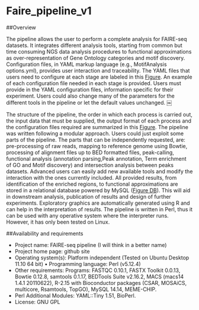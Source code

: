 Faire_pipeline_v1
=================

##Overview

The pipeline allows the user to perform a complete analysis for FAIRE-seq datasets. It integrates different analysis tools, starting from common but time consuming NGS data analysis procedures to functional approximations as over-representation of Gene Ontology categories and motif discovery.
Configuration files, in YAML markup language (e.g., MotifAnalysis options.yml), provides user interaction and traceability. The YAML files that users need to configure at each stage are labeled in this [Figure](www.bce-user-004.uniandes.edu.co/FAIRE_ARAB/pipeline.png). An example of each configuration file needed in each stage is provided. Users must provide in the YAML configuration files, information specific for their experiment. Users could also change many of the parameters for the different tools in the pipeline or let the default values unchanged.
￼

The structure of the pipeline, the order in which each process is carried out, the input data that must be supplied, the output format of each process and the configuration files required are summarized in this [Figure](www.bce-user-004.uniandes.edu.co/FAIRE_ARAB/pipeline.png). The pipeline was written following a modular approach. Users could just exploit some parts of the pipeline. The parts that can be independently requested, are: pre-processing of raw reads, mapping to reference genome using Bowtie, processing of alignment files up to BED formatted files, peak-calling, functional analysis (annotation parsing,Peak annotation, Term enrichment of GO and Motif discovery) and intersection analysis between peaks datasets. Advanced users can easily add new available tools and modify the interaction with the ones currently included.
All provided results, from identification of the enriched regions, to functional approximations are stored in a relational database powered by MySQL ([Figure DB](www.bce-user-004.uniandes.edu.co/FAIRE_ARAB/DB_structure.png)). This will aid in downstream analysis, publication of results and design of further experiments. Exploratory graphics are automatically generated using R and can help in the interpretation of results.
The pipeline is written in Perl, thus it can be used with any operative system where the interpreter runs. However, it has only been tested on Linux.

##Availability and requirements
* Project name: FAIRE-seq pipeline (I will think in a better name)
* Project home page: github site
* Operating system(s): Platform independent (Tested on Ubuntu Desktop 11.10 64 bit) • Programming language: Perl (v5.12.4)
* Other requirements: Programs: FASTQC 0.10.1, FASTX Toolkit 0.0.13, Bowtie 0.12.8, samtools 0.1.17, BEDTools Suite v2.16.2, MACS (macs14 1.4.1 20110622), R-2.15 with Bioconductor packages (CSAR, MOSAiCS, multicore, Rsamtools, TopGO), MySQL 14.14, MEME-CHIP.
* Perl Additional Modules: YAML::Tiny 1.51, BioPerl. 
* License: GNU GPL
